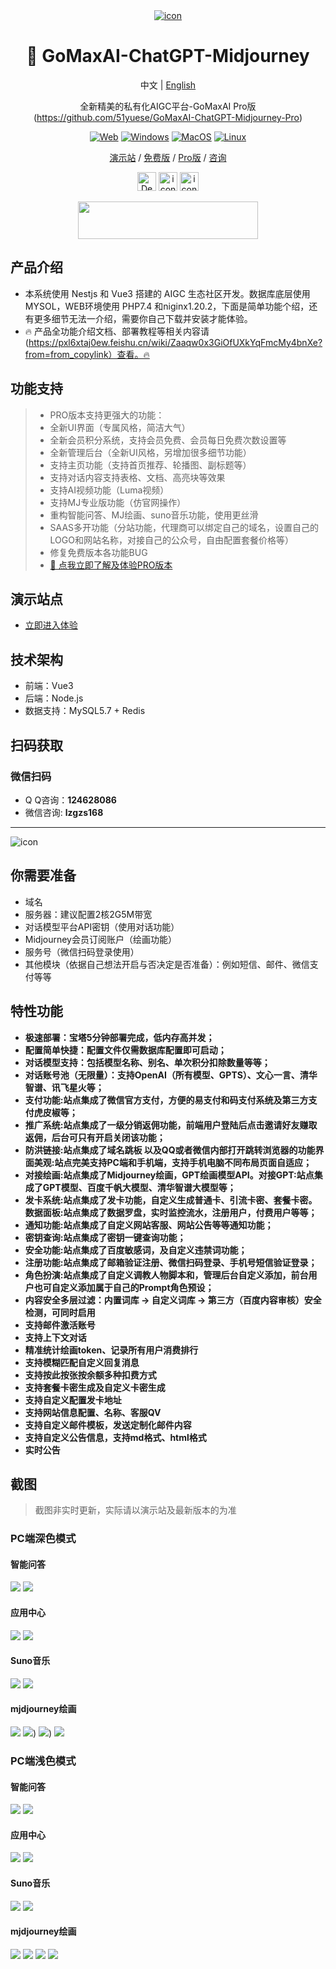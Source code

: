 <div align="center">
<a href='#LOGO'>
  <img src="https://gitee.com/ignition-network/gomaxaipro/raw/master/images/256yuan.png" alt="icon"/>
</a>

<h1 align="center">🍭  GoMaxAI-ChatGPT-Midjourney</h1>

中文 | [English](./README_EN.md)

全新精美的私有化AIGC平台-GoMaxAI Pro版(https://github.com/51yuese/GoMaxAI-ChatGPT-Midjourney-Pro)

[![Web][Web-image]][web-url]
[![Windows][Windows-image]][download-url]
[![MacOS][MacOS-image]][download-url]
[![Linux][Linux-image]][download-url]

[演示站](https://yanshi.qumao518.vip) / [免费版](https://github.com/51yuese/ChatGPT-web-Midjourney-proxy) / [Pro版](https://gitee.com/ignition-network/gomaxaipro) / [咨询](http://wpa.qq.com/msgrd?v=3&uin=124628086&site=qq&menu=yes)

[web-url]: https://yanshi.qumao518.vip/
[download-url]: https://wwr.lanzouh.com/iufxa28xh3cb
[Web-image]: https://img.shields.io/badge/Web-PWA-orange?logo=microsoftedge
[Windows-image]: https://img.shields.io/badge/-Windows-blue?logo=windows
[MacOS-image]: https://img.shields.io/badge/-MacOS-black?logo=apple
[Linux-image]: https://img.shields.io/badge/-Linux-333?logo=ubuntu

[<img src="https://vercel.com/button" alt="Deploy on Zeabur" height="30">](https://pxl6xtaj0ew.feishu.cn/wiki/space/7263800727250747395?ccm_open_type=lark_wiki_spaceLink) [<img src="https://gitee.com/ignition-network/gomaxaipro/raw/master/images/lazy.png" alt="icon" height="30">](https://laomao.qumao518.vip)  [<img src="https://gitee.com/ignition-network/gomaxaipro/raw/master/images/mjpe.png" alt="icon" height="30">](https://midjourney.bxmj.top)

[<img src="https://gitee.com/ignition-network/gomaxaipro/raw/master/images/mj59.png" height="60" width="288" >](https://midjourney.bxmj.top)

</div>

## 产品介绍
- 本系统使用 Nestjs 和 Vue3 搭建的 AIGC 生态社区开发。数据库底层使用 MYSOL，WEB环境使用 PHP7.4 和niginx1.20.2，下面是简单功能个绍，还有更多细节无法一介绍，需要你自己下载并安装才能体验。
- 🔥 产品全功能介绍文档、部署教程等相关内容请(https://pxl6xtaj0ew.feishu.cn/wiki/Zaaqw0x3GiOfUXkYqFmcMy4bnXe?from=from_copylink）查看。🔥 

## 功能支持
> - PRO版本支持更强大的功能：
> - 全新UI界面（专属风格，简洁大气）
> - 全新会员积分系统，支持会员免费、会员每日免费次数设置等
> - 全新管理后台（全新UI风格，另增加很多细节功能）
> - 支持主页功能（支持首页推荐、轮播图、副标题等）
> - 支持对话内容支持表格、文档、高亮块等效果
> - 支持AI视频功能（Luma视频）
> - 支持MJ专业版功能（仿官网操作）
> - 重构智能问答、MJ绘画、suno音乐功能，使用更丝滑
> - SAAS多开功能（分站功能，代理商可以绑定自己的域名，设置自己的LOGO和网站名称，对接自己的公众号，自由配置套餐价格等）
> - 修复免费版本各功能BUG
> - [🫱 点我立即了解及体验PRO版本](https://github.com/51yuese/GoMaxAI-ChatGPT-Midjourney-Pro)

## 演示站点
- [立即进入体验](https://yanshi.qumao518.vip)

## 技术架构
- 前端：Vue3 
- 后端：Node.js
- 数据支持：MySQL5.7 + Redis

## 扫码获取
### 微信扫码
- Q Q咨询：**124628086**
- 微信咨询: **lzgzs168**
---
 <div >   
 <img src="https://gitee.com/ignition-network/gomaxai/raw/master/images/wechat.png" alt="icon"/>

## 你需要准备
- 域名
- 服务器：建议配置2核2G5M带宽
- 对话模型平台API密钥（使用对话功能） 
- Midjourney会员订阅账户（绘画功能）
- 服务号（微信扫码登录使用）
- 其他模块（依据自己想法开启与否决定是否准备）：例如短信、邮件、微信支付等等

## 特性功能

- **极速部署：宝塔5分钟部署完成，低内存高并发；**
- **配置简单快捷：配置文件仅需数据库配置即可启动；**
- **对话模型支持：包括模型名称、别名、单次积分扣除数量等等；**
- **对话账号池（无限量）：支持OpenAI（所有模型、GPTS）、文心一言、清华智谱、讯飞星火等；**
- **支付功能:站点集成了微信官方支付，方便的易支付和码支付系统及第三方支付虎皮椒等；**
- **推广系统:站点集成了一级分销返佣功能，前端用户登陆后点击邀请好友赚取返佣，后台可只有开启关闭该功能；**
- **防洪链接:站点集成了域名跳板 以及QQ或者微信内部打开跳转浏览器的功能界面美观:站点完美支持PC端和手机端，支持手机电脑不同布局页面自适应；**
- **对接绘画:站点集成了Midjourney绘画，GPT绘画模型API。对接GPT:站点集成了GPT模型、百度千帆大模型、清华智谱大模型等；**
- **发卡系统:站点集成了发卡功能，自定义生成普通卡、引流卡密、套餐卡密。数据面板:站点集成了数据罗盘，实时监控流水，注册用户，付费用户等等；**
- **通知功能:站点集成了自定义网站客服、网站公告等等通知功能；**
- **密钥查询:站点集成了密钥一键查询功能；**
- **安全功能:站点集成了百度敏感词，及自定义违禁词功能；**
- **注册功能:站点集成了邮箱验证注册、微信扫码登录、手机号短信验证登录；**
- **角色扮演:站点集成了自定义调教人物脚本和，管理后台自定义添加，前台用户也可自定义添加属于自己的Prompt角色预设；**
- **内容安全多层过滤：内置词库 -> 自定义词库 -> 第三方（百度内容审核）安全检测，可同时启用**
- **支持邮件激活账号**
- **支持上下文对话**
- **精准统计绘画token、记录所有用户消费排行**
- **支持模糊匹配自定义回复消息**
- **支持按此按张按余额多种扣费方式**
- **支持套餐卡密生成及自定义卡密生成**
- **支持自定义配置发卡地址**
- **支持网站信息配置、名称、客服QV**
- **支持自定义邮件模板，发送定制化邮件内容**
- **支持自定义公告信息，支持md格式、html格式**
- **实时公告**

## 截图
> 截图非实时更新，实际请以演示站及最新版本的为准

### PC端深色模式
#### 智能问答
![](https://gitee.com/ignition-network/gomaxai/raw/master/images/shense/%E8%81%8A%E4%B8%80%E8%81%8A.png)
![](https://gitee.com/ignition-network/gomaxai/raw/master/images/shense/%E8%81%8A%E4%B8%80%E8%81%8A%E8%AF%A6%E6%83%85.png)
#### 应用中心
![](https://gitee.com/ignition-network/gomaxai/raw/master/images/shense/%E5%BA%94%E7%94%A8%E4%B8%AD%E5%BF%83.png)
![](https://gitee.com/ignition-network/gomaxai/raw/master/images/shense/%E5%BA%94%E7%94%A8%E5%88%97%E8%A1%A8.png)
#### Suno音乐
![](https://gitee.com/ignition-network/gomaxai/raw/master/images/shense/%E5%88%9B%E4%BD%9C%E4%B8%AD%E5%BF%83.png)
![](https://gitee.com/ignition-network/gomaxai/raw/master/images/shense/%E9%9F%B3%E4%B9%90%E5%B9%BF%E5%9C%BA.png)
#### mjdjourney绘画
![](https://gitee.com/ignition-network/gomaxai/raw/master/images/shense/%E6%96%87%E7%94%9F%E5%9B%BE.png)
![](https://gitee.com/ignition-network/gomaxai/raw/master/images/shense/%E5%9B%BE%E7%94%9F%E6%96%87.png))
![](https://gitee.com/ignition-network/gomaxai/raw/master/images/shense/%E5%9B%BE%E7%94%9F%E5%9B%BE.png))
![](https://gitee.com/ignition-network/gomaxai/raw/master/images/shense/AI%E6%8D%A2%E8%84%B8.png)
### PC端浅色模式
#### 智能问答
![](https://gitee.com/ignition-network/gomaxai/raw/master/images/qianse/%E8%81%8A%E4%B8%80%E8%81%8A.png)
![](https://gitee.com/ignition-network/gomaxai/raw/master/images/qianse/%E8%81%8A%E4%B8%80%E8%81%8A%E8%AF%A6%E6%83%85.png)
#### 应用中心
![](https://gitee.com/ignition-network/gomaxai/raw/master/images/qianse/%E5%BA%94%E7%94%A8%E4%B8%AD%E5%BF%83.png)
![](https://gitee.com/ignition-network/gomaxai/raw/master/images/qianse/%E5%BA%94%E7%94%A8%E5%88%97%E8%A1%A8.png)
#### Suno音乐
![](https://gitee.com/ignition-network/gomaxai/raw/master/images/qianse/%E5%88%9B%E4%BD%9C%E4%B8%AD%E5%BF%83.png)
![](https://gitee.com/ignition-network/gomaxai/raw/master/images/qianse/%E9%9F%B3%E4%B9%90%E5%B9%BF%E5%9C%BA.png)
#### mjdjourney绘画
![](https://gitee.com/ignition-network/gomaxai/raw/master/images/qianse/%E6%96%87%E7%94%9F%E5%9B%BE.png)
![](https://gitee.com/ignition-network/gomaxai/raw/master/images/qianse/%E5%9B%BE%E7%94%9F%E6%96%87.png)
![](https://gitee.com/ignition-network/gomaxai/raw/master/images/qianse/%E5%9B%BE%E7%94%9F%E5%9B%BE.png)
![](https://gitee.com/ignition-network/gomaxai/raw/master/images/qianse/AI%E6%8D%A2%E8%84%B8.png)
